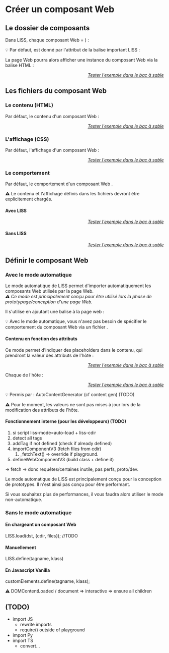 <!DOCTYPE html>
<html lang="fr">
    <head>
        <meta charset="utf8"/>
        <title>LISS</title>
        <meta name="color-scheme" content="dark light">
        <meta name="viewport" content="width=device-width, initial-scale=1"/>
        <link   href="/V3/skeleton/index.css"  rel="stylesheet">
        <script  src="/V3/skeleton/index.js"   type="module" blocking="render" async></script>
    </head>
    <body code-langs="js,bry">
        <main>

# Créer un composant Web

## Le dossier de composants

Dans LISS, chaque composant Web <script type="c-text"><h>$TAGNAME</h></script> est défini par un ensemble de fichiers contenus dans le dossier <script type="c-text"><h>$CDIR</h>/<h>$TAGNAME</h>/</script>.
Concrètement, votre projet pourra avoir l'arborescence suivante (avec <script type="c-text"><h>$CDIR</h></script> = <script type="c-text">/components/</script>) :

<script type="c-bash">
├── index.html # votre page web.
├── LISS.js    # la bibliothèque LISS
└── components # <h>$CDIR</h>, le répertoire contenant vos composants Web.
    └── hello-world    # défini le composant Web "hello-world".
        ├── index.html # le contenu  du composant Web "hello-world".
        └── index.css  # l'affichage du composant Web "hello-world".
</script>

💡 Par défaut, <script type="c-text"><h>$CDIR</h></script> est donné par l'attribut <script type="c-html">liss-cdir</script> de la balise <script type="c-html"><script></script> important LISS :
<script type="c-html">
    <!DOCTYPE html>
    <html>
        <head>
            ...
            <script type="module" src="<h>$LISS</h>" liss-cdir="<h>$CDIR</h>"><xscript>
        </head>
        <body>...<xbody>
    </html>
</script>

La page Web pourra alors afficher une instance du composant Web via la balise HTML <script type="c-text"><<h>$TAGNAME</h>></script> :

<liss-playground name="hello-world" show="page.html,output">
</liss-playground>
<div style="text-align:right"><a href="../../playground/?example=hello-world"><i>Tester l'exemple dans le bac à sable</i></a></div>

## Les fichiers du composant Web


### Le contenu (HTML)

Par défaut, le contenu d'un composant Web <script type="c-text"><h>$NAME</h></script> est défini par le fichier <script type="c-text"><h>$CDIR</h>/<h>$NAME</h>/index.html</script> :

<liss-playground name="hello-world" show="index.html,output">
</liss-playground>
<div style="text-align:right"><a href="../../playground/?example=hello-world"><i>Tester l'exemple dans le bac à sable</i></a></div>


### L'affichage (CSS)

Par défaut, l'affichage d'un composant Web <script type="c-text"><h>$NAME</h></script> est défini par le fichier <script type="c-text"><h>$CDIR</h>/<h>$NAME</h>/index.css</script> :

<liss-playground name="hello-world" show="index.css,output">
</liss-playground>
<div style="text-align:right"><a href="../../playground/?example=hello-world"><i>Tester l'exemple dans le bac à sable</i></a></div>

### Le comportement

Par défaut, le comportement d'un composant Web <script type="c-text"><h>$NAME</h></script> est défini par un fichier <script type="c-text"><h>$CDIR</h>/<h>$NAME</h>/index.<h>js|ts|bry</h></script>.

⚠ Le contenu et l'affichage définis dans les fichiers <script type="c-text"><h>$CDIR</h>/<h>$NAME</h>/index.<h>html|css</h></script> devront être explicitement chargés.

#### Avec LISS

<liss-playground name="auto-liss" show="index.code,output">
</liss-playground>
<div style="text-align:right"><a href="../../playground/?example=auto-liss"><i>Tester l'exemple dans le bac à sable</i></a></div>


#### Sans LISS

<liss-playground name="auto-vanilla" show="index.code,output">
</liss-playground>
<div style="text-align:right"><a href="../../playground/?example=auto-vanilla"><i>Tester l'exemple dans le bac à sable</i></a></div>

## Définir le composant Web

### Avec le mode automatique

Le mode automatique de LISS permet d'importer automatiquement les composants Web utilisés par la page Web.\
*⚠ Ce mode est principalement conçu pour être utilisé lors la phase de prototypage/conception d'une page Web.*

Il s'utilise en ajoutant une balise <script type="c-html"><script></script> à la page web :
<script type="c-html">
    <!DOCTYPE html>
    <html>
        <head>
            ...
            <script type="module" src="<h>$LISS</h>"
                liss-cdir="<h>$CDIR</h>"
                liss-mode="auto-load"
            ><xscript>
        </head>
        <body>...<xbody>
    </html>
</script>

💡 Avec le mode automatique, vous n'avez pas besoin de spécifier le comportement du composant Web via un fichier <script type="c-text"><h>$CDIR</h>/<h>$NAME</h>/index.<h>js|ts|bry</h></script>.

#### Contenu en fonction des attributs

Ce mode permet d'indiquer des placeholders dans le contenu, qui prendront la valeur des attributs de l'hôte :
<liss-playground name="auto-attrs" show="index.html,output">
</liss-playground>
<div style="text-align:right"><a href="../../playground/?example=auto-attrs"><i>Tester l'exemple dans le bac à sable</i></a></div>

Chaque <script type="c-text">${<h>$ATTR</h>}</script> est alors remplacé par la valeur de l'attribut <script type="c-text"><h>$ATTR</h></script> de l'hôte :

<liss-playground name="auto-attrs" show="page.html,output">
</liss-playground>
<div style="text-align:right"><a href="../../playground/?example=auto-attrs"><i>Tester l'exemple dans le bac à sable</i></a></div>

💡 Permis par : AutoContentGenerator (cf content gen) (TODO)

⚠ Pour le moment, les valeurs ne sont pas mises à jour lors de la modification des attributs de l'hôte.

#### Fonctionnement interne (pour les développeurs) (TODO)

1. si script liss-mode=auto-load + liss-cdir
1. detect all tags
1. addTag if not defined (check if already defined)
1. importComponentV3 (fetch files from cdir)
    1. _fetchText() => override if playground.
1. defineWebComponentV3 (build class + define it)


-> fetch
-> donc requêtes/certaines inutile, pas perfs, proto/dev.

Le mode automatique de LISS est principalement conçu pour la conception de prototypes. Il n'est ainsi pas conçu pour être performant.

Si vous souhaitez plus de performances, il vous faudra alors utiliser le mode non-automatique.

### Sans le mode automatique

#### En chargeant un composant Web

LISS.load(dst, {cdir, files}); //TODO

#### Manuellement

LISS.define(tagname, klass)

#### En Javascript Vanilla

customElements.define(tagname, klass);

⚠ DOMContentLoaded / document => interactive
    => ensure all children

## (TODO)

- import JS
    - rewrite imports
    - require() outside of playground
- import Py
- import TS
    - convert...

</main>
    </body>
</html>